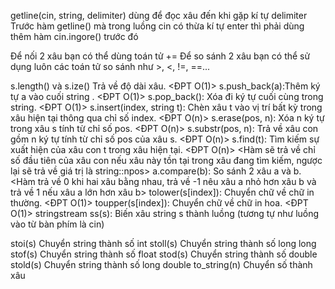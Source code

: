 getline(cin, string, delimiter) dùng để đọc xâu đến khi gặp kí tự delimiter
Trước hàm getline() mà trong luồng cin có thừa kí tự enter thì phải dùng thêm hàm cin.ingore() trước đó

Để nối 2 xâu bạn có thể dùng toán tử +=
Để so sánh 2 xâu bạn có thể sử dụng luôn các toán tử so sánh như >, <, !=, ==...

s.length() và s.ize() Trả về độ dài xâu.  <ĐPT O(1)>
s.push_back(a):Thêm ký tự a vào cuối string . <ĐPT O(1)>
s.pop_back(): Xóa đi ký tự cuối cùng trong string. <ĐPT O(1)>
s.insert(index, string t): Chèn xâu t vào vị trí bất kỳ trong xâu hiện tại thông qua chỉ số index. <ĐPT O(n)>
s.erase(pos, n): Xóa n ký tự trong xâu s tính từ chỉ số pos. <ĐPT O(n)>
s.substr(pos, n): Trả về xâu con gồm n ký tự tính từ chỉ số pos của xâu s. <ĐPT O(n)>
s.find(t): Tìm kiếm sự xuất hiện của xâu con t trong xâu hiện tại.  <ĐPT O(n)>
<Hàm sẽ trả về chỉ số đầu tiên của xâu con nếu xâu này tồn tại trong xâu đang tìm kiếm, ngược lại sẽ trả về giá trị là string::npos>
a.compare(b): So sánh 2 xâu a và b.
<Hàm trả về 0 khi hai xâu bằng nhau, trả về -1 nêu xâu a nhỏ hơn xâu b và trả về 1 nếu xâu a lớn hơn xâu b>
tolower(s[index]): Chuyển chữ về chữ in thường. <ĐPT O(1)>
toupper(s[index]): Chuyển chữ về chữ in hoa.  <ĐPT O(1)>
stringstream ss(s): Biến xâu string s thành luồng (tương tự như luồng vào từ bàn phím là cin)

stoi(s)       Chuyển string thành số int
stoll(s)      Chuyển string thành số long long
stof(s)       Chuyển string thành số float
stod(s)	      Chuyển string thành số double
stold(s)      Chuyển string thành số long double
to_string(n)  Chuyển số thành xâu
